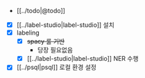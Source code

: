 - [[../todo|@todo]]
- [X] [[../label-studio|label-studio]] 설치
- [X] labeling
  - [X] ~~spacy 룰 기반~~
    - 당장 필요없음
  - [X] [[../label-studio|label-studio]] NER 수행
- [X] [[../psql|psql]] 로컬 환경 설정
